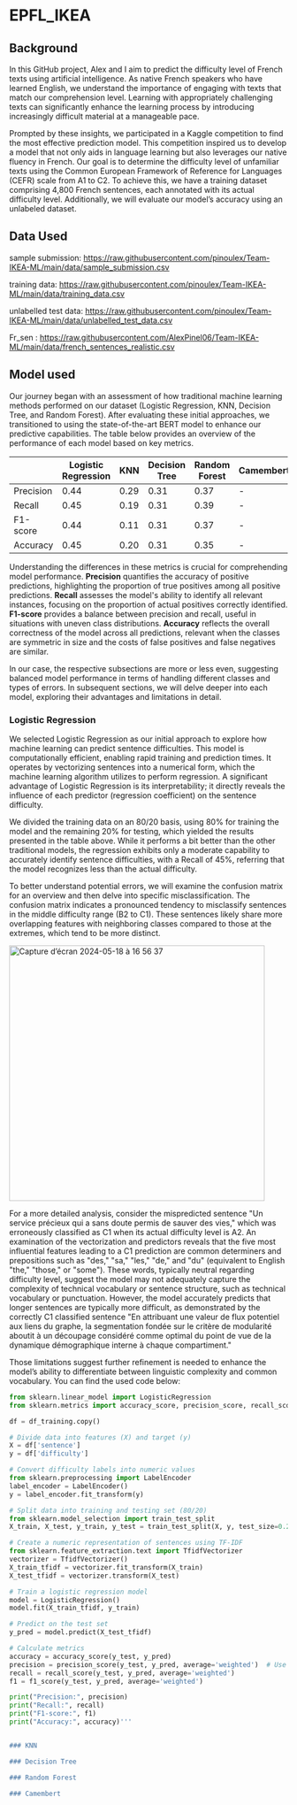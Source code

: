 # EPFL_IKEA


## Background 

In this GitHub project, Alex and I aim to predict the difficulty level of French texts using artificial intelligence. As native French speakers who have learned English, we understand the importance of engaging with texts that match our comprehension level. Learning with appropriately challenging texts can significantly enhance the learning process by introducing increasingly difficult material at a manageable pace.

Prompted by these insights, we participated in a Kaggle competition to find the most effective prediction model. This competition inspired us to develop a model that not only aids in language learning but also leverages our native fluency in French. Our goal is to determine the difficulty level of unfamiliar texts using the Common European Framework of Reference for Languages (CEFR) scale from A1 to C2. To achieve this, we have a training dataset comprising 4,800 French sentences, each annotated with its actual difficulty level. Additionally, we will evaluate our model’s accuracy using an unlabeled dataset.

## Data Used 
sample submission: https://raw.githubusercontent.com/pinoulex/Team-IKEA-ML/main/data/sample_submission.csv

training data: https://raw.githubusercontent.com/pinoulex/Team-IKEA-ML/main/data/training_data.csv

unlabelled test data: https://raw.githubusercontent.com/pinoulex/Team-IKEA-ML/main/data/unlabelled_test_data.csv

Fr_sen : https://raw.githubusercontent.com/AlexPinel06/Team-IKEA-ML/main/data/french_sentences_realistic.csv

## Model used

Our journey began with an assessment of how traditional machine learning methods performed on our dataset (Logistic Regression, KNN, Decision Tree, and Random Forest). After evaluating these initial approaches, we transitioned to using the state-of-the-art BERT model to enhance our predictive capabilities. The table below provides an overview of the performance of each model based on key metrics. 


|                  | Logistic Regression | KNN     | Decision Tree | Random Forest | Camembert |
|------------------|---------------------|---------|---------------|---------------|-----------|
| Precision        |         0.44        |   0.29  |      0.31     |      0.37     |      -    |
| Recall           |         0.45        |   0.19  |      0.31     |      0.39     |      -    |
| F1-score         |         0.44        |   0.11  |      0.31     |      0.37     |      -    |
| Accuracy         |         0.45        |   0.20  |      0.31     |      0.35     |      -    |


Understanding the differences in these metrics is crucial for comprehending model performance. **Precision** quantifies the accuracy of positive predictions, highlighting the proportion of true positives among all positive predictions. **Recall** assesses the model's ability to identify all relevant instances, focusing on the proportion of actual positives correctly identified. **F1-score** provides a balance between precision and recall, useful in situations with uneven class distributions. **Accuracy** reflects the overall correctness of the model across all predictions, relevant when the classes are symmetric in size and the costs of false positives and false negatives are similar.

In our case, the respective subsections are more or less even, suggesting balanced model performance in terms of handling different classes and types of errors. In subsequent sections, we will delve deeper into each model, exploring their advantages and limitations in detail.

### Logistic Regression

We selected Logistic Regression as our initial approach to explore how machine learning can predict sentence difficulties. This model is computationally efficient, enabling rapid training and prediction times. It operates by vectorizing sentences into a numerical form, which the machine learning algorithm utilizes to perform regression. A significant advantage of Logistic Regression is its interpretability; it directly reveals the influence of each predictor (regression coefficient) on the sentence difficulty.

We divided the training data on an 80/20 basis, using 80% for training the model and the remaining 20% for testing, which yielded the results presented in the table above. While it performs a bit better than the other traditional models, the regression exhibits only a moderate capability to accurately identify sentence difficulties, with a Recall of 45%, referring that the model recognizes less than the actual difficulty. 

To better understand potential errors, we will examine the confusion matrix for an overview and then delve into specific misclassification. The confusion matrix indicates a pronounced tendency to misclassify sentences in the middle difficulty range (B2 to C1). These sentences likely share more overlapping features with neighboring classes compared to those at the extremes, which tend to be more distinct.

<img width="462" alt="Capture d’écran 2024-05-18 à 16 56 37" src="https://github.com/igordall/EPFL_IKEA/assets/153678341/a8df770f-2c11-4a0e-b3fa-660cbdb4f858">

For a more detailed analysis, consider the mispredicted sentence "Un service précieux qui a sans doute permis de sauver des vies," which was erroneously classified as C1 when its actual difficulty level is A2. An examination of the vectorization and predictors reveals that the five most influential features leading to a C1 prediction are common determiners and prepositions such as "des," "sa," "les," "de," and "du" (equivalent to English "the," "those," or "some"). These words, typically neutral regarding difficulty level, suggest the model may not adequately capture the complexity of technical vocabulary or sentence structure, such as technical vocabulary or punctuation. However, the model accurately predicts that longer sentences are typically more difficult, as demonstrated by the correctly C1 classified sentence "En attribuant une valeur de flux potentiel aux liens du graphe, la segmentation fondée sur le critère de modularité aboutit à un découpage considéré comme optimal du point de vue de la dynamique démographique interne à chaque compartiment." 

Those limitations suggest further refinement is needed to enhance the model’s ability to differentiate between linguistic complexity and common vocabulary. You can find the used code below: 

```python
from sklearn.linear_model import LogisticRegression
from sklearn.metrics import accuracy_score, precision_score, recall_score, f1_score

df = df_training.copy()

# Divide data into features (X) and target (y)
X = df['sentence']
y = df['difficulty']

# Convert difficulty labels into numeric values
from sklearn.preprocessing import LabelEncoder
label_encoder = LabelEncoder()
y = label_encoder.fit_transform(y)

# Split data into training and testing set (80/20)
from sklearn.model_selection import train_test_split
X_train, X_test, y_train, y_test = train_test_split(X, y, test_size=0.2, random_state=42)

# Create a numeric representation of sentences using TF-IDF
from sklearn.feature_extraction.text import TfidfVectorizer
vectorizer = TfidfVectorizer()
X_train_tfidf = vectorizer.fit_transform(X_train)
X_test_tfidf = vectorizer.transform(X_test)

# Train a logistic regression model
model = LogisticRegression()
model.fit(X_train_tfidf, y_train)

# Predict on the test set
y_pred = model.predict(X_test_tfidf)

# Calculate metrics
accuracy = accuracy_score(y_test, y_pred)
precision = precision_score(y_test, y_pred, average='weighted')  # Use 'weighted' for imbalanced classes
recall = recall_score(y_test, y_pred, average='weighted')
f1 = f1_score(y_test, y_pred, average='weighted')

print("Precision:", precision)
print("Recall:", recall)
print("F1-score:", f1)
print("Accuracy:", accuracy)'''


### KNN

### Decision Tree

### Random Forest

### Camembert
















